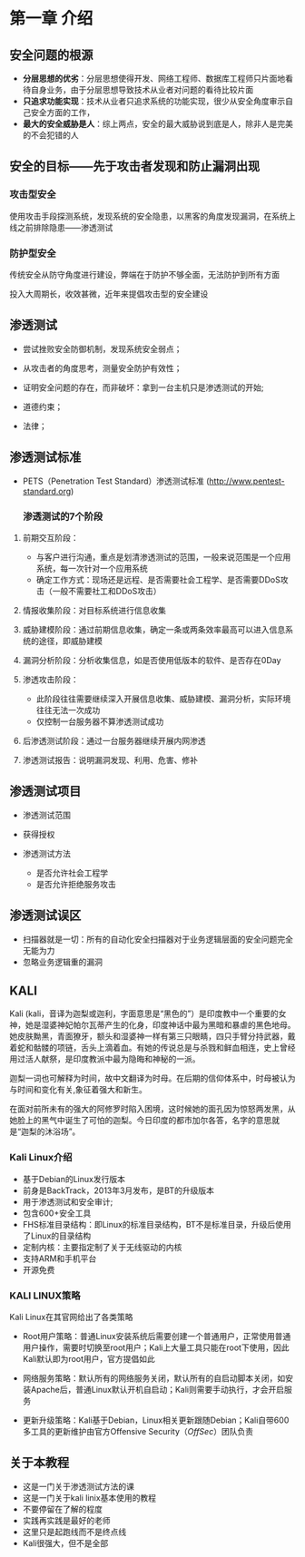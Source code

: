 # 第一章 介绍

## 安全问题的根源

- **分层思想的优劣**：分层思想使得开发、网络工程师、数据库工程师只片面地看待自身业务，由于分层思想导致技术从业者对问题的看待比较片面
- **只追求功能实现**：技术从业者只追求系统的功能实现，很少从安全角度审示自己安全方面的工作，
- **最大的安全威胁是人**：综上两点，安全的最大威胁说到底是人，除非人是完美的不会犯错的人

## 安全的目标——先于攻击者发现和防止漏洞出现

### 攻击型安全

使用攻击手段探测系统，发现系统的安全隐患，以黑客的角度发现漏洞，在系统上线之前排除隐患——渗透测试

### 防护型安全

传统安全从防守角度进行建设，弊端在于防护不够全面，无法防护到所有方面

投入大周期长，收效甚微，近年来提倡攻击型的安全建设

## 渗透测试

- 尝试挫败安全防御机制，发现系统安全弱点；

- 从攻击者的角度思考，测量安全防护有效性；

- 证明安全问题的存在，而非破坏：拿到一台主机只是渗透测试的开始;

- 道德约束；

- 法律；

## 渗透测试标准

- PETS（Penetration Test Standard）渗透测试标准 (http://www.pentest-standard.org)

  ### 渗透测试的7个阶段

1. 前期交互阶段：
   - 与客户进行沟通，重点是划清渗透测试的范围，一般来说范围是一个应用系统，每一次针对一个应用系统
   - 确定工作方式：现场还是远程、是否需要社会工程学、是否需要DDoS攻击（一般不需要社工和DDoS攻击）

2. 情报收集阶段：对目标系统进行信息收集
3. 威胁建模阶段：通过前期信息收集，确定一条或两条效率最高可以进入信息系统的途径，即威胁建模
4. 漏洞分析阶段：分析收集信息，如是否使用低版本的软件、是否存在0Day
5. 渗透攻击阶段：
   - 此阶段往往需要继续深入开展信息收集、威胁建模、漏洞分析，实际环境往往无法一次成功
   - 仅控制一台服务器不算渗透测试成功
6. 后渗透测试阶段：通过一台服务器继续开展内网渗透
7. 渗透测试报告：说明漏洞发现、利用、危害、修补

## 渗透测试项目

- 渗透测试范围

- 获得授权

- 渗透测试方法
  - 是否允许社会工程学
  - 是否允许拒绝服务攻击

## 渗透测试误区

- 扫描器就是一切：所有的自动化安全扫描器对于业务逻辑层面的安全问题完全无能为力
- 忽略业务逻辑重的漏洞

## KALI

Kali (kali，音译为迦梨或迦利，字面意思是“黑色的”）是印度教中一个重要的女神，她是湿婆神妃帕尔瓦蒂产生的化身，印度神话中最为黑暗和暴虐的黑色地母。她皮肤黝黑，青面獠牙，额头和湿婆神一样有第三只眼睛，四只手臂分持武器，戴着蛇和骷髅的项链，舌头上滴着血。有她的传说总是与杀戮和鲜血相连，史上曾经用过活人献祭，是印度教派中最为隐晦和神秘的一派。

迦梨一词也可解释为时间，故中文翻译为时母。在后期的信仰体系中，时母被认为与时间和变化有关,象征着强大和新生。

在面对前所未有的强大的阿修罗时陷入困境，这时候她的面孔因为惊怒两发黑，从她脸上的黑气中诞生了可怕的迦梨。今日印度的都市加尔各答，名字的意思就是“迦梨的沐浴场”。

### Kali Linux介绍

- 基于Debian的Linux发行版本
- 前身是BackTrack，2013年3月发布，是BT的升级版本
- 用于渗透测试和安全审计;
- 包含600+安全工具
- FHS标准目录结构：即Linux的标准目录结构，BT不是标准目录，升级后使用了Linux的目录结构
- 定制内核：主要指定制了关于无线驱动的内核
- 支持ARM和手机平台
- 开源免费

### KALI LINUX策略

Kali Linux在其官网给出了各类策略

- Root用户策略：普通Linux安装系统后需要创建一个普通用户，正常使用普通用户操作，需要时切换至root用户；Kali上大量工具只能在root下使用，因此Kali默认即为root用户，官方提倡如此

- 网络服务策略：默认所有的网络服务关闭，默认所有的自启动脚本关闭，如安装Apache后，普通Linux默认开机自启动；Kali则需要手动执行，才会开启服务

- 更新升级策略：Kali基于Debian，Linux相关更新跟随Debian；Kali自带600多工具的更新维护由官方Offensive Security（*OffSec*）团队负责

## 关于本教程

- 这是一门关于渗透测试方法的课
- 这是一门关于kali linix基本使用的教程
- 不要停留在了解的程度
- 实践再实践是最好的老师
- 这里只是起跑线而不是终点线
- Kali很强大，但不是全部